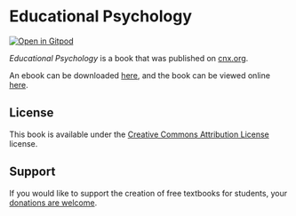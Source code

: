 # Educational Psychology

[![Open in Gitpod](https://gitpod.io/button/open-in-gitpod.svg)](https://gitpod.io/from-referrer/)

_Educational Psychology_ is a book that was published on [cnx.org](https://cnx.org/).

An ebook can be downloaded [here](https://github.com/cnx-user-books/cnxbook-educational-psychology/releases/latest), and the book can be viewed online [here](https://github.com/cnx-user-books/cnxbook-educational-psychology/releases/latest).

## License
This book is available under the [Creative Commons Attribution License](./LICENSE) license.

## Support
If you would like to support the creation of free textbooks for students, your [donations are welcome](https://riceconnect.rice.edu/donation/support-openstax-banner).
